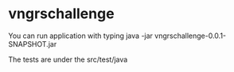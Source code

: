 # vngrschallenge

You can run application with typing java -jar vngrschallenge-0.0.1-SNAPSHOT.jar

The tests are under the src/test/java
